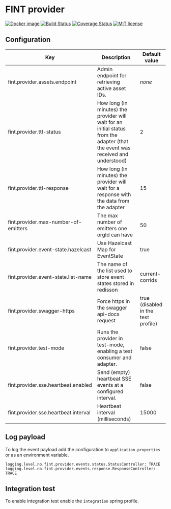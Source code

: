 # FINT provider

[![Docker image](https://fint-slack.azurewebsites.net/api/badge?namespace=beta&reponame=provider)](https://dtr.fintlabs.no/repositories/beta/provider/tags)
[![Build Status](https://jenkins.fintlabs.no/buildStatus/icon?job=FINTLabs/fint-provider/master)](https://jenkins.fintlabs.no/job/FINTLabs/fint-provider/master)
[![Coverage Status](https://coveralls.io/repos/github/FINTprosjektet/fint-provider/badge.svg?branch=master)](https://coveralls.io/github/FINTprosjektet/fint-provider?branch=master)
[![MIT license](http://img.shields.io/badge/license-MIT-brightgreen.svg)](http://opensource.org/licenses/MIT)

## Configuration

| Key | Description | Default value |
|-----|---------------|-------------|
| fint.provider.assets.endpoint | Admin endpoint for retrieving active asset IDs. | _none_ |
| fint.provider.ttl-status | How long (in minutes) the provider will wait for an initial status from the adapter (that the event was received and understood) | 2 |
| fint.provider.ttl-response |  How long (in minutes) the provider will wait for a response with the data from the adapter | 15 |
| fint.provider.max-number-of-emitters | The max number of emitters one orgId can have | 50 |
| fint.provider.event-state.hazelcast | Use Hazelcast Map for EventState | true |
| fint.provider.event-state.list-name | The name of the list used to store event states stored in redisson | current-corrids |
| fint.provider.swagger-https | Force https in the swagger api-docs request | true (disabled in the test profile) |
| fint.provider.test-mode | Runs the provider in test-mode, enabling a test consumer and adapter. | false |
| fint.provider.sse.heartbeat.enabled | Send (empty) heartbeat SSE events at a configured interval. | false |
| fint.provider.sse.heartbeat.interval | Heartbeat interval (milliseconds) | 15000 |

## Log payload

To log the event payload add the configuration to `application.properties` or as an environment variable.

```
logging.level.no.fint.provider.events.status.StatusController: TRACE
logging.level.no.fint.provider.events.response.ResponseController: TRACE
```

## Integration test

To enable integration test enable the `integration` spring profile.
